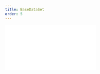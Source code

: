 ```yaml
---
title: BaseDataSet
order: 5
---
```


<embed src="@/docs/api/basic-class/base-data-set.zh.md"></embed>

